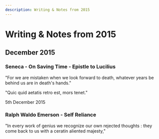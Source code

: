 ```yaml
---
description: Writing & Notes from 2015
---
```


# Writing & Notes from 2015

## December 2015

### Seneca - On Saving Time - Epistle to Lucilius

"For we are mistaken when we look forward to death, whatever years be behind us are in death's hands."

"Quic quid aetatis retro est, mors tenet."

5th December 2015

### Ralph Waldo Emerson - Self Reliance

"In every work of genius we recognize our own rejected thoughts : they come back to us with a ceratin aliented majesty,"







